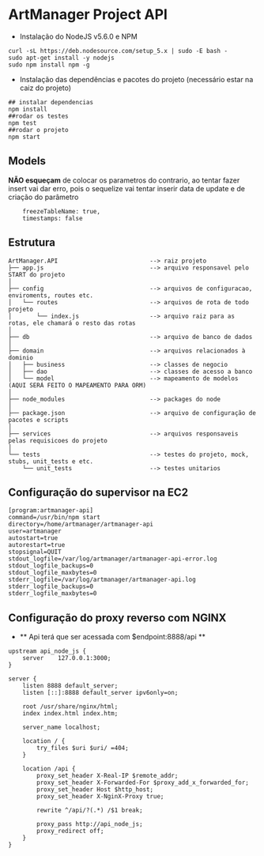 # ArtManager Project API

 - Instalação do NodeJS v5.6.0 e NPM

```
curl -sL https://deb.nodesource.com/setup_5.x | sudo -E bash -
sudo apt-get install -y nodejs
sudo npm install npm -g
```

 - Instalação das dependências e pacotes do projeto (necessário estar na caiz do projeto)

```
## instalar dependencias
npm install
##rodar os testes
npm test
##rodar o projeto
npm start
```
 
## Models
**NÃO esqueçam** de colocar os parametros do contrario, ao tentar fazer insert vai dar erro, pois o sequelize vai tentar inserir data de update e de criação do parâmetro

```
    freezeTableName: true,
    timestamps: false
```

## Estrutura

```
ArtManager.API                          --> raiz projeto
├── app.js                              --> arquivo responsavel pelo START do projeto 
│
├── config                              --> arquivos de configuracao, enviroments, routes etc.	
│   └── routes                          --> arquivos de rota de todo projeto 
│       └── index.js                    --> arquivo raiz para as rotas, ele chamará o resto das rotas 
│     
├── db                                  --> arquivo de banco de dados 
│
├── domain                              --> arquivos relacionados à dominio 
│   ├── business                        --> classes de negocio 
│   ├── dao                             --> classes de acesso a banco 
│   └── model                           --> mapeamento de modelos (AQUI SERÁ FEITO O MAPEAMENTO PARA ORM)
│
├── node_modules                        --> packages do node 
│
├── package.json                        --> arquivo de configuração de pacotes e scripts
│
├── services                            --> arquivos responsaveis pelas requisicoes do projeto 
│
└── tests                               --> testes do projeto, mock, stubs, unit_tests e etc.
    └── unit_tests                      --> testes unitarios 
```

## Configuração do supervisor na EC2

```
[program:artmanager-api]
command=/usr/bin/npm start
directory=/home/artmanager/artmanager-api
user=artmanager
autostart=true
autorestart=true
stopsignal=QUIT
stdout_logfile=/var/log/artmanager/artmanager-api-error.log
stdout_logfile_backups=0
stdout_logfile_maxbytes=0
stderr_logfile=/var/log/artmanager/artmanager-api.log
stderr_logfile_backups=0
stderr_logfile_maxbytes=0
```

## Configuração do proxy reverso com NGINX

 - ** Api terá que ser acessada com $endpoint:8888/api **

```
upstream api_node_js {
    server    127.0.0.1:3000;
}

server {
    listen 8888 default_server;
    listen [::]:8888 default_server ipv6only=on;

    root /usr/share/nginx/html;
    index index.html index.htm;

    server_name localhost;

    location / {
        try_files $uri $uri/ =404;
    }

    location /api {
        proxy_set_header X-Real-IP $remote_addr;
        proxy_set_header X-Forwarded-For $proxy_add_x_forwarded_for;
        proxy_set_header Host $http_host;
        proxy_set_header X-NginX-Proxy true;

        rewrite ^/api/?(.*) /$1 break;

        proxy_pass http://api_node_js;
        proxy_redirect off;
    }
}
```